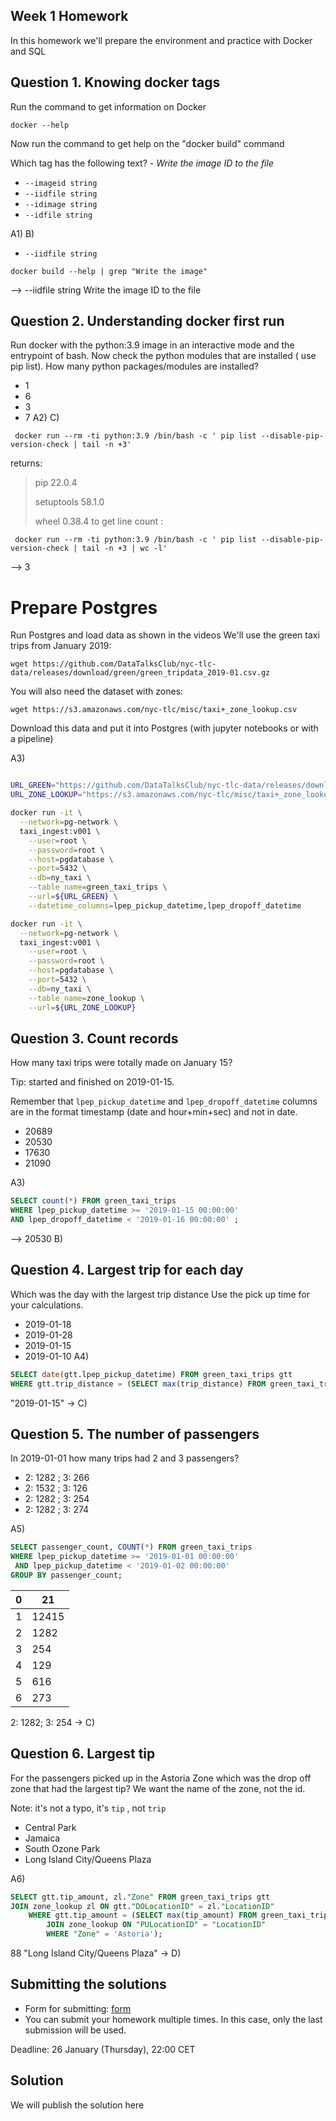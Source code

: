 ## Week 1 Homework

In this homework we'll prepare the environment 
and practice with Docker and SQL


## Question 1. Knowing docker tags

Run the command to get information on Docker 

```docker --help```

Now run the command to get help on the "docker build" command

Which tag has the following text? - *Write the image ID to the file* 

- `--imageid string`
- `--iidfile string`
- `--idimage string`
- `--idfile string`

A1) B) 
- `--iidfile string`
```
docker build --help | grep "Write the image"
```
-->  --iidfile string          Write the image ID to the file

## Question 2. Understanding docker first run 

Run docker with the python:3.9 image in an interactive mode and the entrypoint of bash.
Now check the python modules that are installed ( use pip list). 
How many python packages/modules are installed?

- 1
- 6
- 3
- 7
A2) C)
```
 docker run --rm -ti python:3.9 /bin/bash -c ' pip list --disable-pip-version-check | tail -n +3'
```
returns:

> pip        22.0.4
> 
> setuptools 58.1.0
> 
> wheel      0.38.4
to get line count : 
```
 docker run --rm -ti python:3.9 /bin/bash -c ' pip list --disable-pip-version-check | tail -n +3 | wc -l'
```
--> 3

# Prepare Postgres

Run Postgres and load data as shown in the videos
We'll use the green taxi trips from January 2019:

```wget https://github.com/DataTalksClub/nyc-tlc-data/releases/download/green/green_tripdata_2019-01.csv.gz```

You will also need the dataset with zones:

```wget https://s3.amazonaws.com/nyc-tlc/misc/taxi+_zone_lookup.csv```

Download this data and put it into Postgres (with jupyter notebooks or with a pipeline)

A3)
```bash

URL_GREEN="https://github.com/DataTalksClub/nyc-tlc-data/releases/download/green/green_tripdata_2019-01.csv.gz"
URL_ZONE_LOOKUP="https://s3.amazonaws.com/nyc-tlc/misc/taxi+_zone_lookup.csv"

docker run -it \
  --network=pg-network \
  taxi_ingest:v001 \
    --user=root \
    --password=root \
    --host=pgdatabase \
    --port=5432 \
    --db=ny_taxi \
    --table_name=green_taxi_trips \
    --url=${URL_GREEN} \
    --datetime_columns=lpep_pickup_datetime,lpep_dropoff_datetime

docker run -it \
  --network=pg-network \
  taxi_ingest:v001 \
    --user=root \
    --password=root \
    --host=pgdatabase \
    --port=5432 \
    --db=ny_taxi \
    --table_name=zone_lookup \
    --url=${URL_ZONE_LOOKUP}
```
## Question 3. Count records 

How many taxi trips were totally made on January 15?

Tip: started and finished on 2019-01-15. 

Remember that `lpep_pickup_datetime` and `lpep_dropoff_datetime` columns are in the format timestamp (date and hour+min+sec) and not in date.

- 20689
- 20530
- 17630
- 21090

A3) 
```sql
SELECT count(*) FROM green_taxi_trips
WHERE lpep_pickup_datetime >= '2019-01-15 00:00:00'
AND lpep_dropoff_datetime < '2019-01-16 00:00:00' ;
```

--> 20530 B)


## Question 4. Largest trip for each day

Which was the day with the largest trip distance
Use the pick up time for your calculations.

- 2019-01-18
- 2019-01-28
- 2019-01-15
- 2019-01-10
A4)
```sql
SELECT date(gtt.lpep_pickup_datetime) FROM green_taxi_trips gtt
WHERE gtt.trip_distance = (SELECT max(trip_distance) FROM green_taxi_trips);
```
"2019-01-15" -> C)

## Question 5. The number of passengers

In 2019-01-01 how many trips had 2 and 3 passengers?
 
- 2: 1282 ; 3: 266
- 2: 1532 ; 3: 126
- 2: 1282 ; 3: 254
- 2: 1282 ; 3: 274

A5)
```sql
SELECT passenger_count, COUNT(*) FROM green_taxi_trips
WHERE lpep_pickup_datetime >= '2019-01-01 00:00:00'
 AND lpep_pickup_datetime < '2019-01-02 00:00:00'
GROUP BY passenger_count;

```
| 0   | 21    |
|-----|-------|
| 1   | 12415 |
| 2   | 1282  |
| 3   | 254   |
| 4   | 129   |
| 5   | 616   |
| 6   | 273   |

2: 1282; 3: 254 -> C)

## Question 6. Largest tip

For the passengers picked up in the Astoria Zone which was the drop off zone that had the largest tip?
We want the name of the zone, not the id.

Note: it's not a typo, it's `tip` , not `trip`

- Central Park
- Jamaica
- South Ozone Park
- Long Island City/Queens Plaza

A6)
```sql
SELECT gtt.tip_amount, zl."Zone" FROM green_taxi_trips gtt
JOIN zone_lookup zl ON gtt."DOLocationID" = zl."LocationID"
	WHERE gtt.tip_amount = (SELECT max(tip_amount) FROM green_taxi_trips
		JOIN zone_lookup ON "PULocationID" = "LocationID"
		WHERE "Zone" = 'Astoria');
```
88	"Long Island City/Queens Plaza"
-> D)

## Submitting the solutions

* Form for submitting: [form](https://forms.gle/EjphSkR1b3nsdojv7)
* You can submit your homework multiple times. In this case, only the last submission will be used. 

Deadline: 26 January (Thursday), 22:00 CET


## Solution

We will publish the solution here
